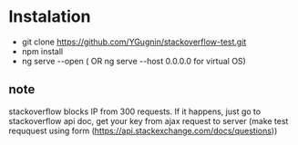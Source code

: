 # Instalation

- git clone https://github.com/YGugnin/stackoverflow-test.git
- npm install
- ng serve --open ( OR ng serve --host 0.0.0.0 for virtual OS)

## note
stackoverflow blocks IP from 300 requests. If it happens, just go to stackoverflow api doc, get your key from ajax request to server (make test reququest using form (https://api.stackexchange.com/docs/questions))
